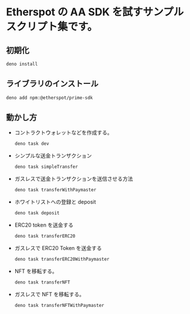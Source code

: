 # Etherspot の AA SDK を試すサンプルスクリプト集です。

## 初期化

```bash
deno install
```

## ライブラリのインストール

```bash
deno add npm:@etherspot/prime-sdk
```

## 動かし方

- コントラクトウォレットなどを作成する。

  ```bash
  deno task dev
  ```

- シンプルな送金トランザクション

  ```bash
  deno task simpleTransfer
  ```

- ガスレスで送金トランザクションを送信させる方法

  ```bash
  deno task transferWithPaymaster
  ```

- ホワイトリストへの登録と deposit

  ```bash
  deno task deposit
  ```

- ERC20 token を送金する

  ```bash
  deno task transferERC20
  ```

- ガスレスで ERC20 Token を送金する

  ```bash
  deno task transferERC20WithPaymaster
  ```

- NFT を移転する。

  ```bash
  deno task transferNFT
  ```

- ガスレスで NFT を移転する。

  ```bash
  deno task transferNFTWithPaymaster
  ```
